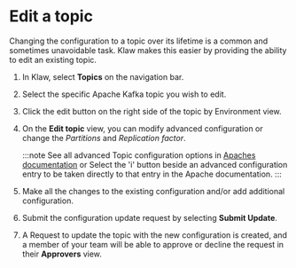 # Edit a topic

Changing the configuration to a topic over its lifetime is a common
and sometimes unavoidable task. Klaw makes this easier by providing the
ability to edit an existing topic.

1. In Klaw, select **Topics** on the navigation bar.
2. Select the specific Apache Kafka topic you wish to edit.
3. Click the edit button on the right side of the topic by Environment
   view.
4. On the **Edit topic** view, you can modify advanced configuration or
   change the _Partitions_ and _Replication factor_.

   :::note
   See all advanced Topic configuration options in [Apaches documentation](https://kafka.apache.org/documentation/#topicconfigs) or Select the 'i' button beside an advanced configuration entry to be taken directly to that entry in the Apache documentation.
   :::

5. Make all the changes to the existing configuration and/or add additional
   configuration.
6. Submit the configuration update request by selecting **Submit
   Update**.
7. A Request to update the topic with the new configuration is created,
   and a member of your team will be able to approve or decline the
   request in their **Approvers** view.
